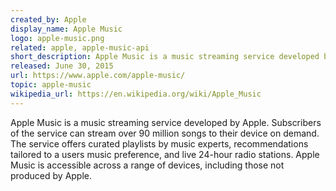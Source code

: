 ```yaml
---
created_by: Apple
display_name: Apple Music
logo: apple-music.png
related: apple, apple-music-api
short_description: Apple Music is a music streaming service developed by Apple.
released: June 30, 2015
url: https://www.apple.com/apple-music/
topic: apple-music
wikipedia_url: https://en.wikipedia.org/wiki/Apple_Music
---
```

Apple Music is a music streaming service developed by Apple. Subscribers of the service can stream over 90 million songs to their device on demand. The service offers curated playlists by music experts, recommendations tailored to a users music preference, and live 24-hour radio stations. Apple Music is accessible across a range of devices, including those not produced by Apple.